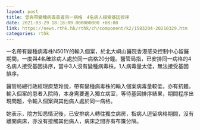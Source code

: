 ```yaml
---
layout: post
title: 曾與帶變種病毒患者同一病格　4名病人接受基因排序
date: 2021-03-29 18:18:09.000000000 +08:00
link: https://news.rthk.hk/rthk/ch/component/k2/1583204-20210329.htm
categories: rthk
---
```


一名帶有變種病毒株N501Y的輸入個案，於北大嶼山醫院香港感染控制中心留醫期間，一度與4名確診病人處於同一病格20分鐘。醫管局指，已安排同一病格的4名病人接受基因排序，當中3人沒有變種病毒株，1人病毒量太低，無法接受基因排序。

醫管局總行政經理庾慧玲說，帶有變種病毒株的輸入個案病毒量較低，亦有抗體。輸入個案的患者入院時，本身需要進入獨立病室，等待基因排序結果，期間程序出現問題，令輸入個案與其他病人處於同一病格。

她表示，院方知悉情況後，已安排病人轉往獨立病房，指病人逗留病格期間，沒有離開病床，亦沒有接觸其他病人，病床之間亦有布簾分隔。
